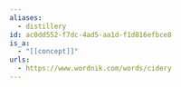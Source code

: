 ```yaml
---
aliases:
  - distillery
id: ac0dd552-f7dc-4ad5-aa1d-f1d816efbce8
is_a:
  - "[[concept]]"
urls:
  - https://www.wordnik.com/words/cidery
---
```

